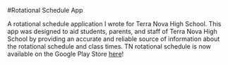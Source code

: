 #Rotational Schedule App
<p>A rotational schedule application I wrote for Terra Nova High School.  This app was designed to aid students, parents, and staff of Terra Nova High School by providing an accurate and reliable source of information about the rotational schedule and class times. TN rotational schedule is now available on the Google Play Store <a href="https://play.google.com/store/apps/details?id=com.adam.rotationalschedule&hl=en" target="blank">here</a>!<p>
